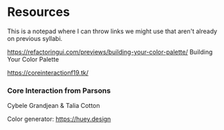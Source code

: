 # Resources

This is a notepad where I can throw links we might use that aren't already on previous syllabi.

https://refactoringui.com/previews/building-your-color-palette/
Building Your Color Palette

https://coreinteractionf19.tk/
### Core Interaction from Parsons
Cybele Grandjean & Talia Cotton

Color generator:
https://huey.design
